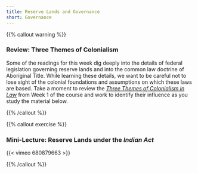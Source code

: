 ```yaml
---
title: Reserve Lands and Governance
short: Governance
---
```


{{% callout warning %}} 

### Review: Three Themes of Colonialism

Some of the readings for this week dig deeply into the details of federal legislation governing reserve lands and into the common law doctrine of Aboriginal Title. While learning these details, we want to be careful not to lose sight of the colonial foundations and assumptions on which these laws are based. Take a moment to review the *[Three Themes of Colonialism in Law](../week1/#three-themes-of-colonialism-in-law)* from Week 1 of the course and work to identify their influence as you study the material below. 

{{% /callout %}}


{{% callout exercise %}} 

### Mini-Lecture: Reserve Lands under the *Indian Act*

{{< vimeo 680879663 >}}

{{% /callout %}}
